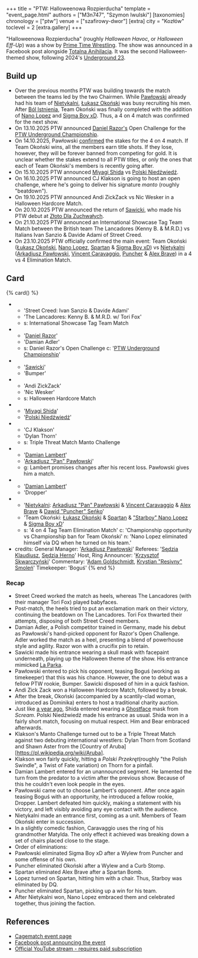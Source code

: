 +++
title = "PTW: Halloweenowa Rozpierducha"
template = "event_page.html"
authors = ["M3n747", "Szymon Iwulski"]
[taxonomies]
chronology = ["ptw"]
venue = ["szafirowy-dwor"]
[extra]
city = "Kozłów"
toclevel = 2
[extra.gallery]
+++

"Halloweenowa Rozpierducha" (roughly _Halloween Havoc_, or _Halloween Eff-Up_) was a show by [Prime Time Wrestling](@/o/ptw.md). The show was announced in a Facebook post alongside [Totalna Anihilacja](@/e/ptw/2025-11-15-ptw-totalna-anihilacja.md). It was the second Halloween-themed show, following 2024's [Underground 23](@/e/ptw/2024-10-19-ptw-underground-23.md).

## Build up

* Over the previous months PTW was building towards the match between the teams led by the two Chairmen. While [Pawłowski](@/w/pan-pawlowski.md) already had his team of [Nietykalni](@/tt/nietykalni.md), [Łukasz Okoński](@/w/lukasz-okonski.md) was busy recruiting his men. After [Ból Istnienia](@/e/ptw/2025-09-28-ptw-bol-istnienia.md), Team Okoński was finally completed with the addition of [Nano Lopez](@/w/nano-lopez.md) and [Sigma Boy xD](@/w/sigma-boy.md). Thus, a 4 on 4 match was confirmed for the next show.
* On 13.10.2025 PTW announced [Daniel Razor's](@/w/daniel-razor.md) Open Challenge for the [PTW Underground Championship](@/c/ptw-underground-championship.md).
* On 14.10.2025, Pawłowski [confirmed][konfirmacja] the stakes for the 4 on 4 match. If Team Okoński wins, all the members earn title shots. If they lose, however, they will be forever banned from competing for gold. It is unclear whether the stakes extend to all PTW titles, or only the ones that each of Team Okoński's members is recently going after.
* On 15.10.2025 PTW announced [Miyagi Shida](@/w/miyagi-shida.md) vs [Polski Niedźwiedź](@/w/polski-niedzwiedz.md).
* On 16.10.2025 PTW announced CJ Klakson is going to host an open challenge, where he's going to deliver his signature _manto_ (roughly "beatdown").
* On 19.10.2025 PTW announced Andi ZickZack vs Nic Wesker in a Halloween Hardcore Match.
* On 20.10.2025 PTW announced the return of [Sawicki](@/w/sawicki.md), who made his PTW debut at [Złoto Dla Zuchwałych](@/e/ptw/2025-06-28-ptw-zloto-dla-zuchwalych.md).
* On 21.10.2025 PTW announced an International Showcase Tag Team Match between the British team The Lancadores (Kenny B. & M.R.D.) vs Italians Ivan Sanzio & Davide Adami of Street Creed.
* On 23.10.2025 PTW officially confirmed the main event: Team Okoński ([Łukasz Okoński](@/w/lukasz-okonski.md), [Nano Lopez](@/w/nano-lopez.md), [Spartan](@/w/spartan.md) & [Sigma Boy xD](@/w/sigma-boy.md)) vs [Nietykalni](@/tt/nietykalni.md) ([Arkadiusz Pawłowski](@/w/pan-pawlowski.md), [Vincent Caravaggio](@/w/vincent-caravaggio.md), [Puncher](@/w/puncher.md) & [Alex Brave](@/w/alex-brave.md)) in a 4 vs 4 Elimination Match.

## Card

{% card() %}
- - 'Street Creed: Ivan Sanzio & Davide Adami'
  - 'The Lancadores: Kenny B. & M.R.D. w/ Tori Fox'
  - s: International Showcase Tag Team Match
- - '[Daniel Razor](@/w/daniel-razor.md)'
  - 'Damian Adler'
  - s: Daniel Razor's Open Challenge
    c: '[PTW Underground Championship](@/c/ptw-underground-championship.md)'
- - '[Sawicki](@/w/sawicki.md)'
  - 'Bumper'
- - 'Andi ZickZack'
  - 'Nic Wesker'
  - s: Halloween Hardcore Match
- - '[Miyagi Shida](@/w/miyagi-shida.md)'
  - '[Polski Niedźwiedź](@/w/polski-niedzwiedz.md)'
- - 'CJ Klakson'
  - 'Dylan Thorn'
  - s: Triple Threat Match Manto Challenge
- - '[Damian Lambert](@/w/damien-rothschild.md)'
  - '[Arkadiusz "Pan" Pawłowski](@/w/pan-pawlowski.md)'
  - g: Lambert promises changes after his recent loss. Pawłowski gives him a match.
- - '[Damian Lambert](@/w/damien-rothschild.md)'
  - 'Dropper'
- - '[Nietykalni](@/tt/nietykalni.md): [Arkadiusz "Pan" Pawłowski](@/w/pan-pawlowski.md) & [Vincent Caravaggio](@/w/vincent-caravaggio.md) & [Alex Brave](@/w/alex-brave.md) & [Dawid "Puncher" Seńko](@/w/puncher.md)'
  - 'Team Okoński: [Łukasz Okoński](@/w/lukasz-okonski.md) & [Spartan](@/w/spartan.md) & ["Starboy" Nano Lopez](@/w/nano-lopez.md) & [Sigma Boy xD](@/w/sigma-boy.md)'
  - s: '4 on 4 Tag Team Elimination Match'
    c: 'Championship opportunity vs Championship ban for Team Okoński'
    n: 'Nano Lopez eliminated himself via DQ when he turned on his team.'
- credits:
    General Manager: '[Arkadiusz Pawłowski](@/w/pan-pawlowski.md)'
    Referees: '[Sędzia Klaudiusz](@/w/sedzia-klaudiusz.md), [Sędzia Herno](@/w/sedzia-herno.md)'
    Host, Ring Announcer: '[Krzysztof Skwarczyński](@/w/krzysztof-skwarczynski.md)'
    Commentary: '[Adam Goldschmidt](@/w/adam-goldschmidt.md), [Krystian "Resivny" Smoleń](@/w/resivny.md)'
    Timekeeper: 'Boguś'
{% end %}

### Recap

* Street Creed worked the match as heels, whereas The Lancadores (with their manager Tori Fox) played babyfaces.
* Post-match, the heels tried to put an exclamation mark on their victory, continuing the beatdown on The Lancadores. Tori Fox thwarted their attempts, disposing of both Street Creed members.
* Damian Adler, a Polish competitor trained in Germany, made his debut as Pawłowski's hand-picked opponent for Razor's Open Challenge. Adler worked the match as a heel, presenting a blend of powerhouse style and agility. Razor won with a crucifix pin to retain.
* Sawicki made his entrance wearing a skull mask with facepaint underneath, playing up the Halloween theme of the show. His entrance mimicked [La Parka][pa-larka].
* Pawłowski entered to pick his opponent, teasing Boguś (working as timekeeper) that this was his chance. However, the one to debut was a fellow PTW rookie, Bumper. Sawicki disposed of him in a quick fashion.
* Andi Zick Zack won a Halloween Hardcore Match, followed by a break.
* After the break, Okoński (accompanied by a scantily-clad woman, introduced as Dominika) enters to host a traditional charity auction.
* Just like [a year ago](@/e/ptw/2024-10-19-ptw-underground-23.md), Shida entered wearing a [Ghostface][duchomordy] mask from _Scream_. Polski Niedźwiedź made his entrance as usual. Shida won in a fairly short match, focusing on mutual respect. Him and Bear embraced afterwards.
* Klakson's Manto Challenge turned out to be a Triple Threat Match against two debuting international wrestlers: Dylan Thorn from Scotland and Shawn Aster from the [Country of Aruba][https://pl.wikipedia.org/wiki/Aruba].
* Klakson won fairly quickly, hitting a _Polski Przekręt_(roughly "the Polish Swindle", a Twist of Fate variation) on Thorn for a pinfall.
* Damian Lambert entered for an unannounced segment. He lamented the turn from the predator to a victim after the previous show. Because of this he couldn't even look people in the eyes.
* Pawłowski came out to choose Lambert's opponent. After once again teasing Boguś with an opportunity, he introduced a fellow rookie, Dropper. Lambert defeated him quickly, making a statement with his victory, and left visibly avoiding any eye contact with the audience.
* Nietykalni made an entrance first, coming as a unit. Members of Team Okoński enter in succession.
* In a slightly comedic fashion, Caravaggio uses the ring of his grandmother Matylda. The only effect it achieved was breaking down a set of chairs placed close to the stage.
* Order of eliminations:
*   Pawłowski eliminated Sigma Boy xD after a Wylew from Puncher and some offense of his own.
*   Puncher eliminated Okoński after a Wylew and a Curb Stomp.
*   Spartan eliminated Alex Brave after a Spartan Bomb.
*   Lopez turned on Spartan, hitting him with a chair. Thus, Starboy was eliminated by DQ.
*   Puncher eliminated Spartan, picking up a win for his team.
* After Nietykalni won, Nano Lopez embraced them and celebrated together, thus joining the faction.

## References

* [Cagematch event page](https://www.cagematch.net/?id=1&nr=435850)
* [Facebook post announcing the event](https://www.facebook.com/photo/?fbid=827086732977304&set=a.136592405360077)
* [Official YouTube stream - requires paid subscription](https://www.youtube.com/watch?v=QNGM1wLsqvg&t=6364s)

[konfirmacja]: https://www.facebook.com/reel/1184868053698977
[pa-larka]: https://en.wikipedia.org/wiki/L._A._Park
[duchomordy]: https://en.wikipedia.org/wiki/Ghostface_(Scream)
[Aruba]: https://pl.wikipedia.org/wiki/Aruba
